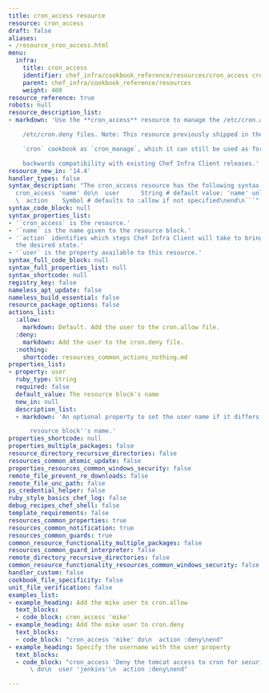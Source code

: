 ```yaml
---
title: cron_access resource
resource: cron_access
draft: false
aliases:
- /resource_cron_access.html
menu:
  infra:
    title: cron_access
    identifier: chef_infra/cookbook_reference/resources/cron_access cron_access
    parent: chef_infra/cookbook_reference/resources
    weight: 400
resource_reference: true
robots: null
resource_description_list:
- markdown: 'Use the **cron_access** resource to manage the /etc/cron.allow and

    /etc/cron.deny files. Note: This resource previously shipped in the

    `cron` cookbook as `cron_manage`, which it can still be used as for

    backwards compatibility with existing Chef Infra Client releases.'
resource_new_in: '14.4'
handler_types: false
syntax_description: "The cron_access resource has the following syntax:\n\n``` ruby\n\
  cron_access 'name' do\n  user      String # default value: 'name' unless specified\n\
  \  action    Symbol # defaults to :allow if not specified\nend\n```"
syntax_code_block: null
syntax_properties_list:
- '`cron_access` is the resource.'
- '`name` is the name given to the resource block.'
- '`action` identifies which steps Chef Infra Client will take to bring the node into
  the desired state.'
- '`user` is the property available to this resource.'
syntax_full_code_block: null
syntax_full_properties_list: null
syntax_shortcode: null
registry_key: false
nameless_apt_update: false
nameless_build_essential: false
resource_package_options: false
actions_list:
  :allow:
    markdown: Default. Add the user to the cron.allow file.
  :deny:
    markdown: Add the user to the cron.deny file.
  :nothing:
    shortcode: resources_common_actions_nothing.md
properties_list:
- property: user
  ruby_type: String
  required: false
  default_value: The resource block's name
  new_in: null
  description_list:
  - markdown: 'An optional property to set the user name if it differs from the

      resource block''s name.'
properties_shortcode: null
properties_multiple_packages: false
resource_directory_recursive_directories: false
resources_common_atomic_update: false
properties_resources_common_windows_security: false
remote_file_prevent_re_downloads: false
remote_file_unc_path: false
ps_credential_helper: false
ruby_style_basics_chef_log: false
debug_recipes_chef_shell: false
template_requirements: false
resources_common_properties: true
resources_common_notification: true
resources_common_guards: true
common_resource_functionality_multiple_packages: false
resources_common_guard_interpreter: false
remote_directory_recursive_directories: false
common_resource_functionality_resources_common_windows_security: false
handler_custom: false
cookbook_file_specificity: false
unit_file_verification: false
examples_list:
- example_heading: Add the mike user to cron.allow
  text_blocks:
  - code_block: cron_access 'mike'
- example_heading: Add the mike user to cron.deny
  text_blocks:
  - code_block: "cron_access 'mike' do\n  action :deny\nend"
- example_heading: Specify the username with the user property
  text_blocks:
  - code_block: "cron_access 'Deny the tomcat access to cron for security purposes'\
      \ do\n  user 'jenkins'\n  action :deny\nend"

---
```

